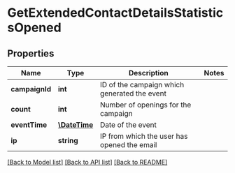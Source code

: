 # GetExtendedContactDetailsStatisticsOpened

## Properties
Name | Type | Description | Notes
------------ | ------------- | ------------- | -------------
**campaignId** | **int** | ID of the campaign which generated the event | 
**count** | **int** | Number of openings for the campaign | 
**eventTime** | [**\DateTime**](\DateTime.md) | Date of the event | 
**ip** | **string** | IP from which the user has opened the email | 

[[Back to Model list]](../../README.md#documentation-for-models) [[Back to API list]](../../README.md#documentation-for-api-endpoints) [[Back to README]](../../README.md)


